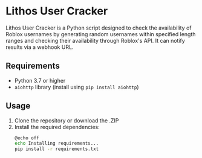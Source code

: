 # Lithos User Cracker

Lithos User Cracker is a Python script designed to check the availability of Roblox usernames by generating random usernames within specified length ranges and checking their availability through Roblox's API. It can notify results via a webhook URL.

## Requirements

- Python 3.7 or higher
- `aiohttp` library (install using `pip install aiohttp`)

## Usage

1. Clone the repository or download the .ZIP
2. Install the required dependencies:
   ```bash
   @echo off
   echo Installing requirements...
   pip install -r requirements.txt
